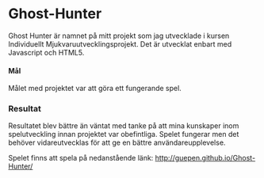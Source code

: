 Ghost-Hunter
============

Ghost Hunter är namnet på mitt projekt som jag utvecklade i kursen Individuellt Mjukvaruutvecklingsprojekt.
Det är utvecklat enbart med Javascript och HTML5.


#### Mål
Målet med projektet var att göra ett fungerande spel.

### Resultat
Resultatet blev bättre än väntat med tanke på att mina kunskaper inom spelutveckling innan projektet var obefintliga.
Spelet fungerar men det behöver vidareutvecklas för att ge en bättre användareupplevelse. 

Spelet finns att spela på nedanstående länk:
http://guepen.github.io/Ghost-Hunter/

